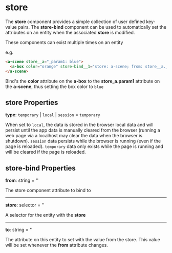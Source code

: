 # store

The **store** component provides a simple collection of user defined key-value pairs.  The **store-bind** component can be used to automatically set the attributes on an entity when the associated **store** is modified.

These components can exist multiple times on an entity

e.g.
```html
<a-scene store__a="_param1: blue">
  <a-box color="orange" store-bind__1="store: a-scene; from: store__a._param1; to: color"></a-box>
</a-scene>
```
Bind's the **color** attribute on the **a-box** to the **store_a.param1** attribute on the **a-scene**, thus setting the box color to `blue`

## store Properties

**type**: `temporary` | `local` | `session` = `temporary`

When set to `local`, the data is stored in the browser local data and will persist until the app data is manually cleared from the browser (running a web page via a localhost may clear the data when the browser is shutdown).  `session` data persists while the browser is running (even if the page is reloaded). 
`temporary` data only exists while the page is running and will be cleared if the page is reloaded.

## store-bind Properties

**from**: string = ''

The store component attribute to bind to

---
**store**: selector = ''

A selector for the entity with the **store**

---
**to**: string = ''

The attribute on this entity to set with the value from the store.  This value will be set whenever the **from** attribute changes.
